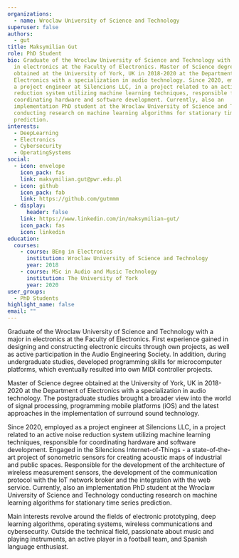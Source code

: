 ```yaml
---
organizations:
  - name: Wroclaw University of Science and Technology
superuser: false
authors:
  - gut
title: Maksymilian Gut
role: PhD Student
bio: Graduate of the Wroclaw University of Science and Technology with a major
  in electronics at the Faculty of Electronics. Master of Science degree
  obtained at the University of York, UK in 2018-2020 at the Department of
  Electronics with a specialization in audio technology. Since 2020, employed as
  a project engineer at Silencions LLC, in a project related to an active noise
  reduction system utilizing machine learning techniques, responsible for
  coordinating hardware and software development. Currently, also an
  implementation PhD student at the Wroclaw University of Science and Technology
  conducting research on machine learning algorithms for stationary time series
  prediction.
interests:
  - DeepLearning
  - Electronics
  - Cybersecurity
  - OperatingSystems
social:
  - icon: envelope
    icon_pack: fas
    link: maksymilian.gut@pwr.edu.pl
  - icon: github
    icon_pack: fab
    link: https://github.com/gutmmm
  - display:
      header: false
    link: https://www.linkedin.com/in/maksymilian-gut/
    icon_pack: fas
    icon: linkedin
education:
  courses:
    - course: BEng in Electronics
      institution: Wroclaw University of Science and Technology
      year: 2018
    - course: MSc in Audio and Music Technology
      institution: The University of York
      year: 2020
user_groups:
  - PhD Students
highlight_name: false
email: ""
---
```

Graduate of the Wroclaw University of Science and Technology with a major in electronics at the Faculty of Electronics. First experience gained in designing and constructing electronic circuits through own projects, as well as active participation in the Audio Engineering Society. In addition, during undergraduate studies, developed programming skills for microcomputer platforms, which eventually resulted into own MIDI controller projects.

Master of Science degree obtained at the University of York, UK in 2018-2020 at the Department of Electronics with a specialization in audio technology. The postgraduate studies brought a broader view into the world of signal processing, programming mobile platforms (iOS) and the latest approaches in the implementation of surround sound technology.

Since 2020, employed as a project engineer at Silencions LLC, in a project related to an active noise reduction system utilizing machine learning techniques, responsible for coordinating hardware and software development. Engaged in the Silencions Internet-of-Things - a state-of-the-art project of sonometric sensors for creating acoustic maps of industrial and public spaces. Responsible for the development of the architecture of wireless measurement sensors, the development of the communication protocol with the IoT network broker and the integration with the web service. Currently, also an implementation PhD student at the Wroclaw University of Science and Technology conducting research on machine learning algorithms for stationary time series prediction.

Main interests revolve around the fields of electronic prototyping, deep learning algorithms, operating systems, wireless communications and cybersecurity. Outside the technical field, passionate about music and playing instruments, an active player in a football team, and Spanish language enthusiast.
